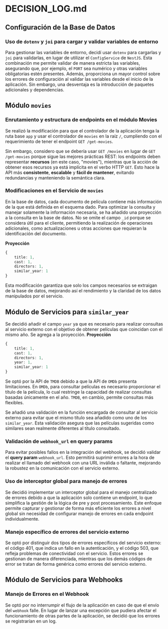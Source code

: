 # DECISION_LOG.md

## Configuración de la Base de Datos

### Uso de `dotenv` y `joi` para cargar y validar variables de entorno

Para gestionar las variables de entorno, decidí usar `dotenv` para cargarlas y `joi` para validarlas, en lugar de utilizar el `ConfigService` de `NestJS`. Esta combinación me permite validar de manera estricta las variables, asegurando que, por ejemplo, el `PORT` sea numérico y otras variables obligatorias estén presentes. Además, proporciona un mayor control sobre los errores de configuración al validar las variables desde el inicio de la aplicación. Sin embargo, una desventaja es la introducción de paquetes adicionales y dependencias.

## Módulo `movies`

### Enrutamiento y estructura de endpoints en el módulo Movies

Se realizó la modificación para que el controlador de la aplicación tenga la ruta base `app` y usar el controlador de `movies` en la raíz `/`, cumpliendo con el requerimiento de tener el endpoint `GET /get-movies`.

Sin embargo, considero que se debería usar `GET /movies` en lugar de `GET /get-movies` porque sigue las mejores prácticas REST: los endpoints deben representar **recursos** (en este caso, "movies"), mientras que la acción de obtener esos recursos ya está implícita en el verbo HTTP `GET`. Esto hace la API más **consistente**, **escalable** y **fácil de mantener**, evitando redundancias y manteniendo la semántica clara.

### Modificaciones en el Servicio de `movies`

En la base de datos, cada documento de película contiene más información de la que está definida en el esquema dado. Para optimizar la consulta y manejar solamente la información necesaria, se ha añadido una proyección a la consulta en la base de datos. No se omite el campo `_id` porque se considera útil para el cliente, permitiendo la realización de operaciones adicionales, como actualizaciones u otras acciones que requieran la identificación del documento.

**Proyección**
```TypeScript
{
    title: 1,
    cast: 1,
    directors: 1,
    similar_year: 1
}
```

Esta modificación garantiza que solo los campos necesarios se extraigan de la base de datos, mejorando así el rendimiento y la claridad de los datos manipulados por el servicio.

## Módulo de Servicios para `similar_year`

Se decidió añadir el campo `year` ya que es necesario para realizar consultas al servicio externo con el objetivo de obtener películas que coincidan con el mismo año. Se agrega a la proyección.
**Proyección**
```TypeScript
{
    title: 1,
    cast: 1,
    directors: 1,
    year: 1,
    similar_year: 1
}
```

Se optó por la API de `TMDB` debido a que la API de `OMDb` presenta limitaciones. En `OMDb`, para consultar películas es necesario proporcionar el título de la película, lo cual restringe la capacidad de realizar consultas basadas únicamente en el año. `TMDB`, en cambio, permite consultas más flexibles.

Se añadió una validación en la función encargada de consultar al servicio externo para evitar que el mismo título sea añadido como uno de los `similar_year`. Esta validación asegura que las películas sugeridas como similares sean realmente diferentes al título consultado.

### Validación de `webhook_url` en query params

Para evitar posibles fallos en la integración del webhook, se decidió validar el **query param** `webhook_url`. Esto permitirá suprimir errores a la hora de realizar el llamado del webhook con una URL inválida o faltante, mejorando la robustez en la comunicación con el servicio externo.

### Uso de interceptor global para manejo de errores

Se decidió implementar un interceptor global para el manejo centralizado de errores debido a que la aplicación solo contiene un endpoint, lo que simplifica la gestión de la lógica de pre y post procesamiento. Este enfoque permite capturar y gestionar de forma más eficiente los errores a nivel global sin necesidad de configurar manejo de errores en cada endpoint individualmente.

### Manejo específico de errores del servicio externo

Se optó por distinguir dos tipos de errores específicos del servicio externo: el código 401, que indica un fallo en la autenticación, y el código 503, que refleja problemas de conectividad con el servicio. Estos errores se gestionan de manera diferenciada, mientras que los demás códigos de error se tratan de forma genérica como errores del servicio externo.

## Módulo de Servicios para Webhooks

### Manejo de Errores en el Webhook

Se optó por no interrumpir el flujo de la aplicación en caso de que el envío del `webhook` falle. En lugar de lanzar una excepción que pudiera afectar el funcionamiento de otras partes de la aplicación, se decidió que los errores se registrarían en un log.